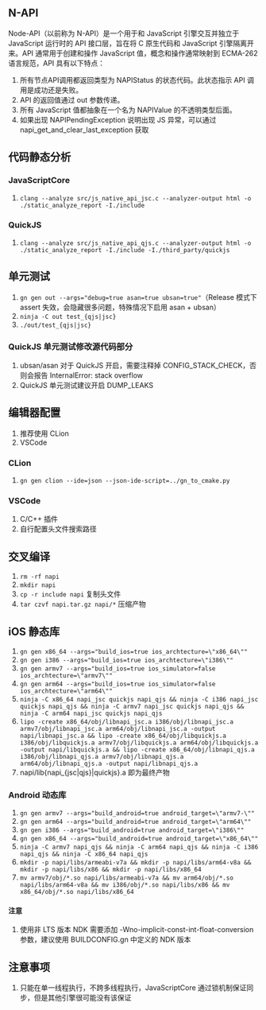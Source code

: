 ## N-API

Node-API（以前称为 N-API）是一个用于和 JavaScript 引擎交互并独立于 JavaScript 运行时的 API 接口层，旨在将 C 原生代码和 JavaScript 引擎隔离开来。API 通常用于创建和操作
JavaScript 值，概念和操作通常映射到 ECMA-262 语言规范，API 具有以下特点：

1. 所有节点API调用都返回类型为 NAPIStatus 的状态代码。此状态指示 API 调用是成功还是失败。
2. API 的返回值通过 out 参数传递。
3. 所有 JavaScript 值都抽象在一个名为 NAPIValue 的不透明类型后面。
4. 如果出现 NAPIPendingException 说明出现 JS 异常，可以通过 napi_get_and_clear_last_exception 获取

## 代码静态分析

### JavaScriptCore

1. `clang --analyze src/js_native_api_jsc.c --analyzer-output html -o ./static_analyze_report -I./include`

### QuickJS

1. `clang --analyze src/js_native_api_qjs.c --analyzer-output html -o ./static_analyze_report -I./include -I./third_party/quickjs`

## 单元测试

1. `gn gen out --args="debug=true asan=true ubsan=true"`（Release 模式下 assert 失效，会隐藏很多问题，特殊情况下启用 asan + ubsan）
2. `ninja -C out test_{qjs|jsc}`
3. `./out/test_{qjs|jsc}`

### QuickJS 单元测试修改源代码部分

1. ubsan/asan 对于 QuickJS 开启，需要注释掉 CONFIG_STACK_CHECK，否则会报告 InternalError: stack overflow
2. QuickJS 单元测试建议开启 DUMP_LEAKS

## 编辑器配置

1. 推荐使用 CLion
2. VSCode

### CLion

1. `gn gen clion --ide=json --json-ide-script=../gn_to_cmake.py`

### VSCode

1. C/C++ 插件
2. 自行配置头文件搜索路径

## 交叉编译

1. `rm -rf napi`
2. `mkdir napi`
3. `cp -r include napi` 复制头文件
4. `tar czvf napi.tar.gz napi/*` 压缩产物

## iOS 静态库

1. `gn gen x86_64 --args="build_ios=true ios_archtecture=\"x86_64\""`
2. `gn gen i386 --args="build_ios=true ios_archtecture=\"i386\""`
3. `gn gen armv7 --args="build_ios=true ios_simulator=false ios_archtecture=\"armv7\""`
4. `gn gen arm64 --args="build_ios=true ios_simulator=false ios_archtecture=\"arm64\""`
5. `ninja -C x86_64 napi_jsc quickjs napi_qjs && ninja -C i386 napi_jsc quickjs napi_qjs && ninja -C armv7 napi_jsc quickjs napi_qjs && ninja -C arm64 napi_jsc quickjs napi_qjs`
6. `lipo -create x86_64/obj/libnapi_jsc.a i386/obj/libnapi_jsc.a armv7/obj/libnapi_jsc.a arm64/obj/libnapi_jsc.a -output napi/libnapi_jsc.a && lipo -create x86_64/obj/libquickjs.a i386/obj/libquickjs.a armv7/obj/libquickjs.a arm64/obj/libquickjs.a -output napi/libquickjs.a && lipo -create x86_64/obj/libnapi_qjs.a i386/obj/libnapi_qjs.a armv7/obj/libnapi_qjs.a arm64/obj/libnapi_qjs.a -output napi/libnapi_qjs.a`
7. napi/lib{napi_{jsc|qjs}|quickjs}.a 即为最终产物

### Android 动态库

1. `gn gen armv7 --args="build_android=true android_target=\"armv7-\""`
2. `gn gen arm64 --args="build_android=true android_target=\"arm64\""`
3. `gn gen i386 --args="build_android=true android_target=\"i386\""`
4. `gn gen x86_64 --args="build_android=true android_target=\"x86_64\""`
5. `ninja -C armv7 napi_qjs && ninja -C arm64 napi_qjs && ninja -C i386 napi_qjs && ninja -C x86_64 napi_qjs`
6. `mkdir -p napi/libs/armeabi-v7a && mkdir -p napi/libs/arm64-v8a && mkdir -p napi/libs/x86 && mkdir -p napi/libs/x86_64`
7. `mv armv7/obj/*.so napi/libs/armeabi-v7a && mv arm64/obj/*.so napi/libs/arm64-v8a && mv i386/obj/*.so napi/libs/x86 && mv x86_64/obj/*.so napi/libs/x86_64`

#### 注意

1. 使用非 LTS 版本 NDK 需要添加 -Wno-implicit-const-int-float-conversion 参数，建议使用 BUILDCONFIG.gn 中定义的 NDK 版本

## 注意事项

1. 只能在单一线程执行，不跨多线程执行，JavaScriptCore 通过锁机制保证同步，但是其他引擎很可能没有该保证
